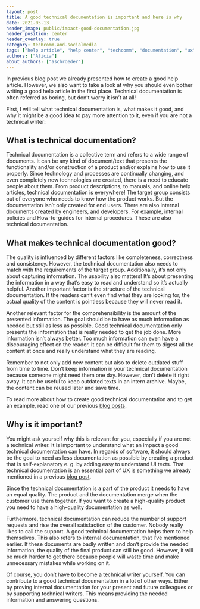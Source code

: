 ```yaml
---
layout: post
title: A good technical documentation is important and here is why
date: 2021-05-13
header_image: public/impact-good-documentation.jpg
header_position: center
header_overlay: true
category: techcomm-and-socialmedia
tags: ["help article", "help center", "techcomm", "documentation", "ux"]
authors: ["Alicia"]
about_authors: ["aschroeder"]
---
```


In previous blog post we already presented how to create a good help article. However, we also want to take a look at why you should even bother writing a good help article in the first place. Technical documentation is often referred as boring, but don’t worry it isn’t at all!

First, I will tell what technical documentation is, what makes it good, and why it might be a good idea to pay more attention to it, even if you are not a technical writer:

## What is technical documentation?

Technical documentation is a collective term and refers to a wide range of documents. It can be any kind of document/text that presents the functionality and/or construction of a product and/or explains how to use it properly. Since technology and processes are continually changing, and even completely new technologies are created, there is a need to educate people about them. From product descriptions, to manuals, and online help articles, technical documentation is everywhere! The target group consists out of everyone who needs to know how the product works. But the documentation isn’t only created for end users. There are also internal documents created by engineers, and developers. For example, internal policies and How-to-guides for internal procedures. These are also technical documentation.

## What makes technical documentation good?

The quality is influenced by different factors like completeness, correctness and consistency. However, the technical documentation also needs to match with the requirements of the target group. Additionally, it’s not only about capturing information. The usability also matters! It’s about presenting the information in a way that’s easy to read and understand so it’s actually helpful. Another important factor is the structure of the technical documentation. If the readers can’t even find what they are looking for, the actual quality of the content is pointless because they will never read it.

Another relevant factor for the comprehensibility is the amount of the presented information. The goal should be to have as much information as needed but still as less as possible. Good technical documentation only presents the information that is really needed to get the job done. More information isn’t always better. Too much information can even have a discouraging effect on the reader. It can be difficult for them to digest all the content at once and really understand what they are reading.

Remember to not only add new content but also to delete outdated stuff from time to time. Don’t keep information in your technical documentation because someone might need them one day. However, don’t delete it right away. It can be useful to keep outdated texts in an intern archive. Maybe, the content can be reused later and save time.

To read more about how to create good technical documentation and to get an example, read one of our previous [blog posts](/blog/techcomm-and-socialmedia/in-three-steps-to-a-great-help-article/).

## Why is it important?

You might ask yourself why this is relevant for you, especially if you are not a technical writer. It is important to understand what an impact a good technical documentation can have. In regards of software, it should always be the goal to need as less documentation as possible by creating a product that is self-explanatory e. g. by adding easy to understand UI texts. That technical documentation is an essential part of UX is something we already mentioned in a previous [blog post](/blog/techcomm-and-socialmedia/why-ux-and-technical-writing-make-a-dream-team/).

Since the technical documentation is a part of the product it needs to have an equal quality. The product and the documentation merge when the customer use them together. If you want to create a high-quality product you need to have a high-quality documentation as well.

Furthermore, technical documentation can reduce the number of support requests and rise the overall satisfaction of the customer. Nobody really likes to call the support. A good technical documentation helps them to help themselves. This also refers to internal documentation, that I’ve mentioned earlier. If these documents are badly written and don’t provide the needed information, the quality of the final product can still be good. However, it will be much harder to get there because people will waste time and make unnecessary mistakes while working on it.

Of course, you don’t have to become a technical writer yourself. You can contribute to a good technical documentation in a lot of other ways. Either by proving internal documentation for your present and future colleagues or by supporting technical writers. This means providing the needed information and answering questions.